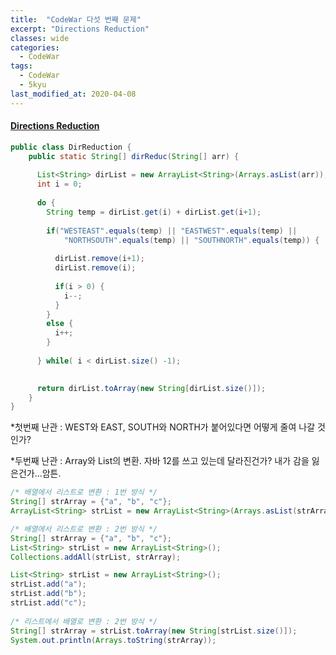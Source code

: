 ```yaml
---
title:  "CodeWar 다섯 번째 문제"
excerpt: "Directions Reduction"
classes: wide
categories:
  - CodeWar
tags:
  - CodeWar
  - 5kyu
last_modified_at: 2020-04-08
---
```


#### [Directions Reduction](https://www.codewars.com/kata/550f22f4d758534c1100025a)

```java
public class DirReduction {
    public static String[] dirReduc(String[] arr) {
        
      List<String> dirList = new ArrayList<String>(Arrays.asList(arr));
      int i = 0;
      
      do {
        String temp = dirList.get(i) + dirList.get(i+1);
        
        if("WESTEAST".equals(temp) || "EASTWEST".equals(temp) ||
            "NORTHSOUTH".equals(temp) || "SOUTHNORTH".equals(temp)) {
          
          dirList.remove(i+1);
          dirList.remove(i);
          
          if(i > 0) {
            i--;
          }
        }
        else {
          i++;
        }
        
      } while( i < dirList.size() -1);   
      

      return dirList.toArray(new String[dirList.size()]);
    }
}
```



*첫번째 난관 : WEST와 EAST, SOUTH와 NORTH가 붙어있다면 어떻게 줄여 나갈 것인가?

*두번째 난관 : Array와 List의 변환. 자바 12를 쓰고 있는데 달라진건가? 내가 감을 잃은건가...암튼.

```java
/* 배열에서 리스트로 변환 : 1번 방식 */
String[] strArray = {"a", "b", "c"};
ArrayList<String> strList = new ArrayList<String>(Arrays.asList(strArray));

/* 배열에서 리스트로 변환 : 2번 방식 */
String[] strArray = {"a", "b", "c"};
List<String> strList = new ArrayList<String>();
Collections.addAll(strList, strArray);

List<String> strList = new ArrayList<String>();
strList.add("a");
strList.add("b");
strList.add("c");
 
/* 리스트에서 배열로 변환 : 2번 방식 */
String[] strArray = strList.toArray(new String[strList.size()]);
System.out.println(Arrays.toString(strArray));
```

